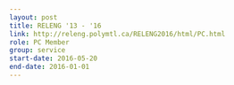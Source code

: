 ```yaml
---
layout: post
title: RELENG '13 - '16
link: http://releng.polymtl.ca/RELENG2016/html/PC.html
role: PC Member
group: service
start-date: 2016-05-20
end-date: 2016-01-01
---
```

